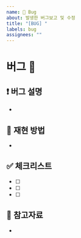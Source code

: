 ```yaml
---
name: 🐞 Bug
about: 발생한 버그보고 및 수정
title: "[BUG] "
labels: bug
assignees: ""
---
```


# 버그 🐞

## ❗️ 버그 설명

-

## 🔁 재현 방법

-

## ✅ 체크리스트

- [ ]
- [ ]
- [ ]

## 📸 참고자료

-